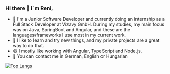 ### Hi there 👋  i´m Reni,

- 👯 I'm a Junior Software Developer and currently doing an internship as a Full Stack Developer at Vizavy GmbH. During my studies, my main focus was on Java, SpringBoot and Angular, and these are the languages/frameworks I use most in my current work.
- 🔭 I like to learn and try new things, and my private projects are a great way to do that. 
- 😄 I mostly like working with Angular, TypeScript and Node.js. 
- 💬 You can contact me in German, English or Hungarian

[![Top Langs](https://github-readme-stats.vercel.app/api/top-langs/?username=ReniIrinyi&langs_count=8&theme=radical)](https://github.com/anuraghazra/github-readme-stats)
